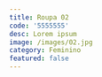```yaml
---
title: Roupa 02
code: '5555555'
desc: Lorem ipsum
image: /images/02.jpg
category: Feminino
featured: false
---
```

